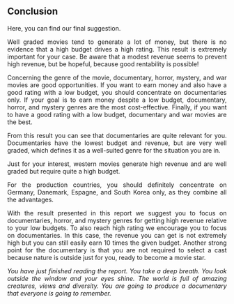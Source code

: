 ## Conclusion

<p align="justify"> Here, you can find our final suggestion. </p>
<p align="justify">  Well graded movies tend to generate a lot of money, but there is no evidence that a high budget drives a high rating. This result is extremely important for your case. Be aware that a modest revenue seems to prevent high revenue, but be hopeful, because good rentability is possible!</p>

<p align="justify"> Concerning the genre of the movie, documentary, horror, mystery, and war movies are good opportunities. If you want to earn money and also have a good rating with a low budget, you should concentrate on documentaries only. If your goal is to earn money despite a low budget, documentary, horror, and mystery genres are the most cost-effective. Finally, if you want to have a good rating with a low budget, documentary and war movies are the best.</p>

<p align="justify"> From this result you can see that documentaries are quite relevant for you. Documentaries have the lowest budget and revenue, but are very well graded, which defines it as a well-suited genre for the situation you are in. </p>

<p align="justify"> Just for your interest, western movies generate high revenue and are well graded but require quite a high budget. </p>

<p align="justify"> For the production countries, you should definitely concentrate on Germany, Danemark, Espagne, and South Korea only, as they combine all the advantages.</p>

<p align="justify"> With the result presented in this report we suggest you to focus on documentaries,  horror, and mystery genres for getting high revenue relative to  your low budgets. To also reach high rating we encourage you to focus on documentaries. In this case, the revenue you can get is not extremely high but you can still easily earn 10 times the given budget. Another strong point for the documentary is that you are not required to select a cast because nature is outside just for you, ready to become a movie star. </p>

<p align="justify"><i> You have just finished reading the report. You take a deep breath. You look outside the window and your eyes shine. The world is full of amazing creatures, views and diversity. You are going to produce a documentary that everyone is going to remember. </i></p>
